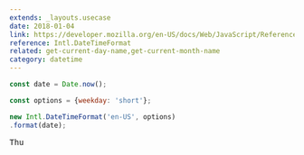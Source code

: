 ```yaml
---
extends: _layouts.usecase
date: 2018-01-04
link: https://developer.mozilla.org/en-US/docs/Web/JavaScript/Reference/Global_Objects/DateTimeFormat
reference: Intl.DateTimeFormat
related: get-current-day-name,get-current-month-name
category: datetime
---
```



```javascript
const date = Date.now();

const options = {weekday: 'short'};

new Intl.DateTimeFormat('en-US', options)
.format(date);
```
<pre class="output">
Thu
</pre>
